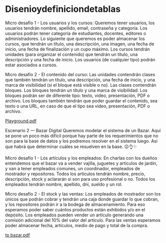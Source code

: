 # Disenioydefiniciondetablas

Micro desafío 1 - Los usuarios y los cursos:
Queremos tener usuarios, los usuarios tendrán nombre, apellido, email, contraseña y
categoría. Los usuarios podrán tener categoría de estudiantes, docentes, editores o
administradores.
Lo siguiente que queremos es poder almacenar los cursos, que tendrán un título, una
descripción, una imagen, una fecha de inicio, una fecha de finalización y un cupo máximo.
Los cursos tendrán unidades (para organizar el contenido) que tendrán un título, una
descripción y una fecha de inicio.
Los usuarios (de cualquier tipo) podrán estar asociados a cursos.

Micro desafío 2 - El contenido del curso:
Las unidades contendrán clases que también tendrán un título, una descripción, una
fecha de inicio, y una marca de visibilidad (si el bloque está visible o no).
Las clases contendrán bloques. Los bloques tendrán un título y una marca de visibilidad.
Los bloques podrán ser de diferente tipo: texto, video, presentación, PDF o archivo.
Los bloques también tendrán que poder guardar el contenido, sea texto o una URL, en
caso de que el tipo sea video, presentación, PDF o archivo.


[Playground.pdf](https://github.com/MierezAugusto/Dise-oydefinici-ndetablas/files/8008896/Playground.pdf)


Escenario 2 — Bazar Digital
Queremos modelar el sistema de un Bazar. Aquí se pone un poco más difícil porque hay
parte de los requerimientos que no son para la base de datos y los podremos resolver en
el sistema luego. Así que habrá que determinar cuáles se resuelven en la base. 😉👌✨

Micro desafío 1 - Los artículos y los empleados:
En charlas con los dueños entendemos que el bazar va a vender vajilla, juguetes y
artículos de jardín, y van a tener empleados comunes, un coordinador, empleados de
mostrador y repositores.
Todos los artículos tendrán nombre, precio, descripción, stock y aclararán si son para uso
profesional o no.
Todos los empleados tendrán nombre, apellido, dni, sueldo y un rol.

Micro desafío 2 - El stock y las ventas:
Los empleados de mostrador son los únicos que podrán cobrar y tendrán una caja
donde guardar lo que cobran, y los repositores podrán ir a la bodega de
almacenamiento. Para eso esperamos poder saber cuántos productos están exhibidos
y/o en el depósito.
Los empleados pueden vender un artículo generando una comisión adicional del 10% del
valor del artículo. Para las ventas esperamos poder almacenar fecha, artículos, medio de
pago y total de la compra.

[tp bazar.pdf](https://github.com/MierezAugusto/Dise-oydefinici-ndetablas/files/8008895/tp.bazar.pdf)

